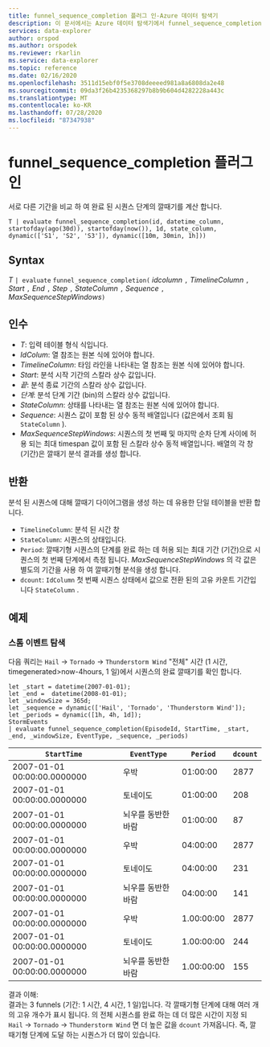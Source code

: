 ```yaml
---
title: funnel_sequence_completion 플러그 인-Azure 데이터 탐색기
description: 이 문서에서는 Azure 데이터 탐색기에서 funnel_sequence_completion 플러그 인을 설명 합니다.
services: data-explorer
author: orspod
ms.author: orspodek
ms.reviewer: rkarlin
ms.service: data-explorer
ms.topic: reference
ms.date: 02/16/2020
ms.openlocfilehash: 3511d15ebf0f5e3708deeeed981a8a6808da2e48
ms.sourcegitcommit: 09da3f26b4235368297b8b9b604d4282228a443c
ms.translationtype: MT
ms.contentlocale: ko-KR
ms.lasthandoff: 07/28/2020
ms.locfileid: "87347938"
---
```

# <a name="funnel_sequence_completion-plugin"></a>funnel_sequence_completion 플러그 인

서로 다른 기간을 비교 하 여 완료 된 시퀀스 단계의 깔때기를 계산 합니다.

```kusto
T | evaluate funnel_sequence_completion(id, datetime_column, startofday(ago(30d)), startofday(now()), 1d, state_column, dynamic(['S1', 'S2', 'S3']), dynamic([10m, 30min, 1h]))
```

## <a name="syntax"></a>Syntax

*T* `| evaluate` `funnel_sequence_completion(` *idcolumn* `,` *TimelineColumn* `,` *Start* `,` *End* `,` *Step* `,` *StateColumn* `,` *Sequence* `,` *MaxSequenceStepWindows*`)`

## <a name="arguments"></a>인수

* *T*: 입력 테이블 형식 식입니다.
* *IdColum*: 열 참조는 원본 식에 있어야 합니다.
* *TimelineColumn*: 타임 라인을 나타내는 열 참조는 원본 식에 있어야 합니다.
* *Start*: 분석 시작 기간의 스칼라 상수 값입니다.
* *끝*: 분석 종료 기간의 스칼라 상수 값입니다.
* *단계*: 분석 단계 기간 (bin)의 스칼라 상수 값입니다.
* *StateColumn*: 상태를 나타내는 열 참조는 원본 식에 있어야 합니다.
* *Sequence*: 시퀀스 값이 포함 된 상수 동적 배열입니다 (값은에서 조회 됨 `StateColumn` ).
* *MaxSequenceStepWindows*: 시퀀스의 첫 번째 및 마지막 순차 단계 사이에 허용 되는 최대 timespan 값이 포함 된 스칼라 상수 동적 배열입니다. 배열의 각 창 (기간)은 깔때기 분석 결과를 생성 합니다.

## <a name="returns"></a>반환

분석 된 시퀀스에 대해 깔때기 다이어그램을 생성 하는 데 유용한 단일 테이블을 반환 합니다.

* `TimelineColumn`: 분석 된 시간 창
* `StateColumn`: 시퀀스의 상태입니다.
* `Period`: 깔때기형 시퀀스의 단계를 완료 하는 데 허용 되는 최대 기간 (기간)으로 시퀀스의 첫 번째 단계에서 측정 됩니다. *MaxSequenceStepWindows* 의 각 값은 별도의 기간을 사용 하 여 깔때기형 분석을 생성 합니다. 
* `dcount`: `IdColumn` 첫 번째 시퀀스 상태에서 값으로 전환 된의 고유 카운트 기간입니다 `StateColumn` .

## <a name="examples"></a>예제

### <a name="exploring-storm-events"></a>스톰 이벤트 탐색 

다음 쿼리는 `Hail`  ->  `Tornado`  ->  `Thunderstorm Wind` "전체" 시간 (1 시간, timegenerated>now-4hours, 1 일)에서 시퀀스의 완료 깔때기를 확인 합니다. 

<!-- csl: https://help.kusto.windows.net:443/Samples -->
```kusto
let _start = datetime(2007-01-01);
let _end =  datetime(2008-01-01);
let _windowSize = 365d;
let _sequence = dynamic(['Hail', 'Tornado', 'Thunderstorm Wind']);
let _periods = dynamic([1h, 4h, 1d]);
StormEvents
| evaluate funnel_sequence_completion(EpisodeId, StartTime, _start, _end, _windowSize, EventType, _sequence, _periods) 
```

|`StartTime`|`EventType`|`Period`|`dcount`|
|---|---|---|---|
|2007-01-01 00:00:00.0000000|우박|01:00:00|2877|
|2007-01-01 00:00:00.0000000|토네이도|01:00:00|208|
|2007-01-01 00:00:00.0000000|뇌우를 동반한 바람|01:00:00|87|
|2007-01-01 00:00:00.0000000|우박|04:00:00|2877|
|2007-01-01 00:00:00.0000000|토네이도|04:00:00|231|
|2007-01-01 00:00:00.0000000|뇌우를 동반한 바람|04:00:00|141|
|2007-01-01 00:00:00.0000000|우박|1.00:00:00|2877|
|2007-01-01 00:00:00.0000000|토네이도|1.00:00:00|244|
|2007-01-01 00:00:00.0000000|뇌우를 동반한 바람|1.00:00:00|155|

결과 이해:  
결과는 3 funnels (기간: 1 시간, 4 시간, 1 일)입니다. 각 깔때기형 단계에 대해 여러 개의 고유 개수가 표시 됩니다. 의 전체 시퀀스를 완료 하는 데 더 많은 시간이 지정 되 `Hail`  ->  `Tornado`  ->  `Thunderstorm Wind` 면 더 높은 값을 `dcount` 가져옵니다. 즉, 깔때기형 단계에 도달 하는 시퀀스가 더 많이 있습니다.
